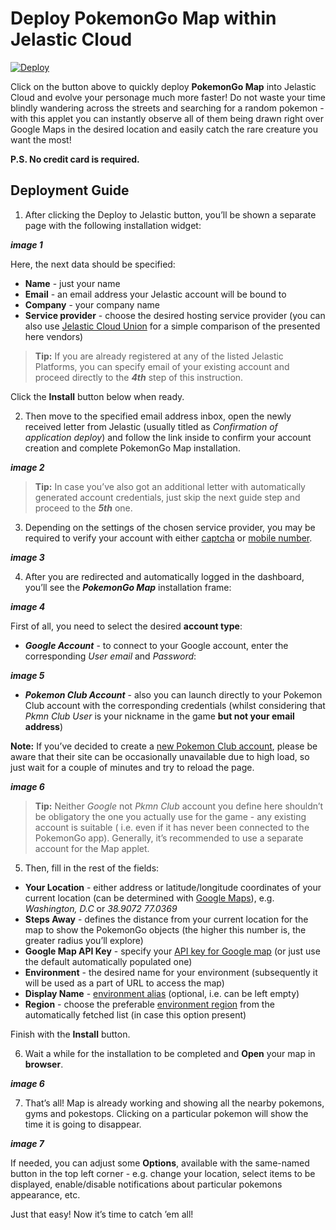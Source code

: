 # Deploy PokemonGo Map within Jelastic Cloud

[![Deploy](https://raw.githubusercontent.com/sych74/PokemonGo-Map-in-Cloud/master/images/deploy-to-jelastic.png)](https://jelastic.com/install-application/?manifest=https://raw.githubusercontent.com/sych74/PokemonGo-Map-in-Cloud/master/manifest.jps)

Click on the button above to quickly deploy **PokemonGo Map** into Jelastic Cloud and evolve your personage much more faster! Do not waste your time blindly wandering across the streets and searching for a random pokemon - with this applet you can instantly observe all of them being drawn right over Google Maps in the desired location and easily catch the rare creature you want the most!

**P.S. No credit card is required.**

## Deployment Guide

1. After clicking the Deploy to Jelastic button, you’ll be shown a separate page with the following installation widget:
 
***image 1***

Here, the next data should be specified:
- **Name** - just your name
- **Email** - an email address your Jelastic account will be bound to
- **Company** - your company name
- **Service provider** - choose the desired hosting service provider (you can also use [Jelastic Cloud Union](https://jelastic.cloud/) for a simple comparison of the presented here vendors)

 > **Tip:** If you are already registered at any of the listed Jelastic Platforms, you can specify email of your existing account and proceed directly to the ***4th*** step of this instruction.

Click the **Install** button below when ready.

2. Then move to the specified email address inbox, open the newly received letter from Jelastic (usually titled as *Confirmation of application deploy*) and follow the link inside to confirm your account creation and complete PokemonGo Map installation.

***image 2***

> **Tip:** In case you’ve also got an additional letter with automatically generated account credentials, just skip the next guide step and proceed to the ***5th*** one.

3. Depending on the settings of the chosen service provider, you may be required to verify your account with either [captcha](https://docs.jelastic.com/account#captcha) or [mobile number](https://docs.jelastic.com/account#sms).

***image 3***

4. After you are redirected and automatically logged in the dashboard, you’ll see the ***PokemonGo Map*** installation frame:

***image 4***

First of all, you need to select the desired **account type**:
- ***Google Account*** - to connect to your Google account, enter the corresponding *User email* and *Password*:

***image 5***

- ***Pokemon Club Account*** - also you can launch directly to your Pokemon Club account with the corresponding credentials (whilst considering that *Pkmn Club User* is your nickname in the game **but not your email address**)

**Note:** If you’ve decided to create a [new Pokemon Club account](https://club.pokemon.com/us/pokemon-trainer-club/sign-up/), please be aware that their site can be occasionally unavailable due to high load, so just wait for a couple of minutes and try to reload the page.

***image 6***

> **Tip:** Neither *Google* not *Pkmn Club* account you define here shouldn’t be obligatory the one you actually use for the game - any existing account is suitable ( i.e. even if it has never been connected to the PokemonGo app).
Generally, it’s recommended to use a separate account for the Map applet.

5. Then, fill in the rest of the fields:

- **Your Location** - either address or latitude/longitude coordinates of your current location (can be determined with [Google Maps](https://www.google.com.ua/maps)), e.g. *Washington, D.C* or *38.9072 77.0369*
- **Steps Away** - defines the distance from your current location for the map to show the PokemonGo objects (the higher this number is, the greater radius you’ll explore)
- **Google Map API Key** - specify your [API key for Google map](https://github.com/AHAAAAAAA/PokemonGo-Map/wiki/Google-Maps-API:-a-brief-guide-to-your-own-key/f0f622f6f1da28eddb57609bf47aa468cf56dedf) (or just use the default automatically populated one)
- **Environment** - the desired name for your environment (subsequently it will be used as a part of URL to access the map)
- **Display Name** - [environment alias](https://docs.jelastic.com/environment-aliases) (optional, i.e. can be left empty)
- **Region** - choose the preferable [environment region](https://docs.jelastic.com/environment-regions) from the automatically fetched list (in case this option present)

Finish with the **Install** button.

6. Wait a while for the installation to be completed and **Open** your map in **browser**.

***image 6***

7. That’s all! Map is already working and showing all the nearby pokemons, gyms and pokestops. Clicking on a particular pokemon will show the time it is going to disappear.

***image 7***

If needed, you can adjust some **Options**, available with the same-named button in the top left corner - e.g. change your location, select items to be displayed, enable/disable notifications about particular pokemons appearance, etc.

Just that easy! Now it’s time to catch ’em all!
